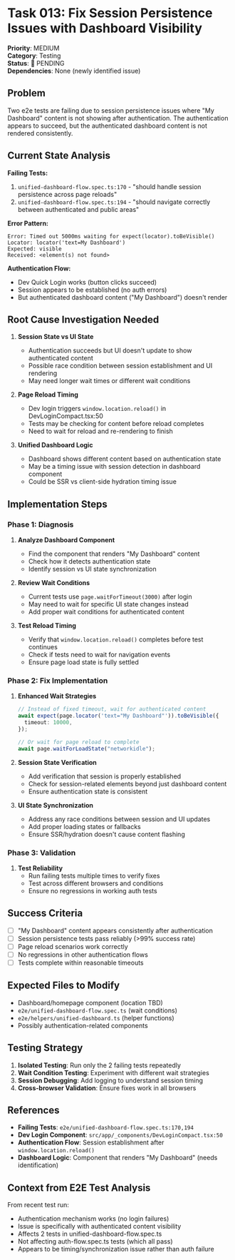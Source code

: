# Task 013: Fix Session Persistence Issues with Dashboard Visibility

**Priority**: MEDIUM  
**Category**: Testing  
**Status**: 🔧 PENDING  
**Dependencies**: None (newly identified issue)

## Problem

Two e2e tests are failing due to session persistence issues where "My Dashboard" content is not showing after authentication. The authentication appears to succeed, but the authenticated dashboard content is not rendered consistently.

## Current State Analysis

**Failing Tests:**

1. `unified-dashboard-flow.spec.ts:170` - "should handle session persistence across page reloads"
2. `unified-dashboard-flow.spec.ts:194` - "should navigate correctly between authenticated and public areas"

**Error Pattern:**

```
Error: Timed out 5000ms waiting for expect(locator).toBeVisible()
Locator: locator('text=My Dashboard')
Expected: visible
Received: <element(s) not found>
```

**Authentication Flow:**

- Dev Quick Login works (button clicks succeed)
- Session appears to be established (no auth errors)
- But authenticated dashboard content ("My Dashboard") doesn't render

## Root Cause Investigation Needed

1. **Session State vs UI State**
   - Authentication succeeds but UI doesn't update to show authenticated content
   - Possible race condition between session establishment and UI rendering
   - May need longer wait times or different wait conditions

2. **Page Reload Timing**
   - Dev login triggers `window.location.reload()` in DevLoginCompact.tsx:50
   - Tests may be checking for content before reload completes
   - Need to wait for reload and re-rendering to finish

3. **Unified Dashboard Logic**
   - Dashboard shows different content based on authentication state
   - May be a timing issue with session detection in dashboard component
   - Could be SSR vs client-side hydration timing issue

## Implementation Steps

### Phase 1: Diagnosis

1. **Analyze Dashboard Component**
   - Find the component that renders "My Dashboard" content
   - Check how it detects authentication state
   - Identify session vs UI state synchronization

2. **Review Wait Conditions**
   - Current tests use `page.waitForTimeout(3000)` after login
   - May need to wait for specific UI state changes instead
   - Add proper wait conditions for authenticated content

3. **Test Reload Timing**
   - Verify that `window.location.reload()` completes before test continues
   - Check if tests need to wait for navigation events
   - Ensure page load state is fully settled

### Phase 2: Fix Implementation

1. **Enhanced Wait Strategies**

   ```typescript
   // Instead of fixed timeout, wait for authenticated content
   await expect(page.locator('text="My Dashboard"')).toBeVisible({
     timeout: 10000,
   });

   // Or wait for page reload to complete
   await page.waitForLoadState("networkidle");
   ```

2. **Session State Verification**
   - Add verification that session is properly established
   - Check for session-related elements beyond just dashboard content
   - Ensure authentication state is consistent

3. **UI State Synchronization**
   - Address any race conditions between session and UI updates
   - Add proper loading states or fallbacks
   - Ensure SSR/hydration doesn't cause content flashing

### Phase 3: Validation

1. **Test Reliability**
   - Run failing tests multiple times to verify fixes
   - Test across different browsers and conditions
   - Ensure no regressions in working auth tests

## Success Criteria

- [ ] "My Dashboard" content appears consistently after authentication
- [ ] Session persistence tests pass reliably (>99% success rate)
- [ ] Page reload scenarios work correctly
- [ ] No regressions in other authentication flows
- [ ] Tests complete within reasonable timeouts

## Expected Files to Modify

- Dashboard/homepage component (location TBD)
- `e2e/unified-dashboard-flow.spec.ts` (wait conditions)
- `e2e/helpers/unified-dashboard.ts` (helper functions)
- Possibly authentication-related components

## Testing Strategy

1. **Isolated Testing**: Run only the 2 failing tests repeatedly
2. **Wait Condition Testing**: Experiment with different wait strategies
3. **Session Debugging**: Add logging to understand session timing
4. **Cross-browser Validation**: Ensure fixes work in all browsers

## References

- **Failing Tests**: `e2e/unified-dashboard-flow.spec.ts:170,194`
- **Dev Login Component**: `src/app/_components/DevLoginCompact.tsx:50`
- **Authentication Flow**: Session establishment after `window.location.reload()`
- **Dashboard Logic**: Component that renders "My Dashboard" (needs identification)

## Context from E2E Test Analysis

From recent test run:

- Authentication mechanism works (no login failures)
- Issue is specifically with authenticated content visibility
- Affects 2 tests in unified-dashboard-flow.spec.ts
- Not affecting auth-flow.spec.ts tests (which all pass)
- Appears to be timing/synchronization issue rather than auth failure
